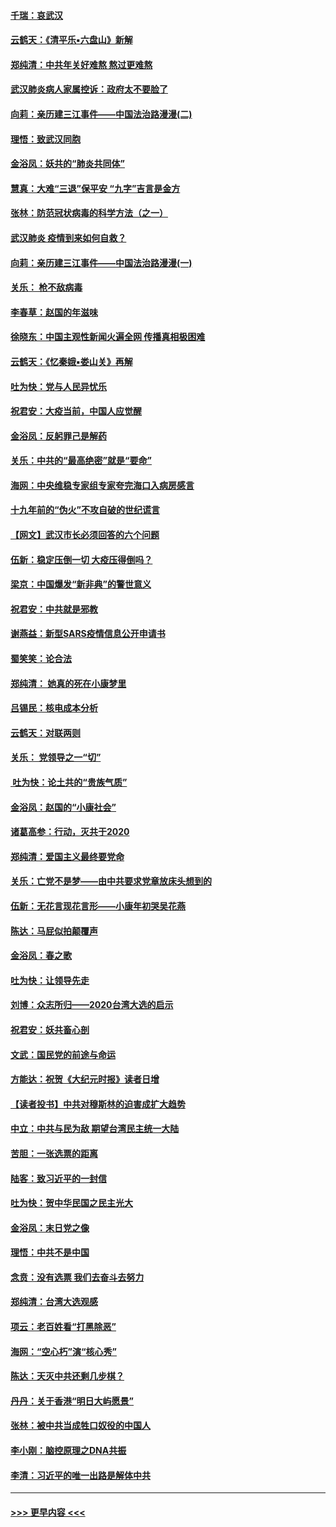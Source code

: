 #### [千瑞：哀武汉](../pages/nsc993/n11833647.md?t=01310755) 
#### [云鹤天：《清平乐▪六盘山》新解](../pages/nsc993/n11833611.md?t=01310755) 
#### [郑纯清：中共年关好难熬 熬过更难熬](../pages/nsc993/n11833489.md?t=01310755) 
#### [武汉肺炎病人家属控诉：政府太不要脸了](../pages/nsc993/n11833205.md?t=01310755) 
#### [向莉：亲历建三江事件——中国法治路漫漫(二)](../pages/nsc993/n11829102.md?t=01310755) 
#### [理悟：致武汉同胞](../pages/nsc993/n11831522.md?t=01310755) 
#### [金浴凤：妖共的“肺炎共同体”](../pages/nsc993/n11829448.md?t=01310755) 
#### [慧真：大难“三退”保平安 “九字”吉言是金方](../pages/nsc993/n11829501.md?t=01310755) 
#### [张林：防范冠状病毒的科学方法（之一）](../pages/nsc993/n11828618.md?t=01310755) 
#### [武汉肺炎 疫情到来如何自救？](../pages/nsc993/n11827632.md?t=01310755) 
#### [向莉：亲历建三江事件——中国法治路漫漫(一)](../pages/nsc993/n11827190.md?t=01310755) 
#### [关乐： 枪不敌病毒](../pages/nsc993/n11826746.md?t=01310755) 
#### [李春草：赵国的年滋味](../pages/nsc993/n11826321.md?t=01310755) 
#### [徐晓东：中国主观性新闻火遍全网 传播真相极困难](../pages/nsc993/n11826508.md?t=01310755) 
#### [云鹤天：《忆秦娥▪娄山关》再解](../pages/nsc993/n11824682.md?t=01310755) 
#### [吐为快：党与人民异忧乐](../pages/nsc993/n11824660.md?t=01310755) 
#### [祝君安：大疫当前，中国人应觉醒](../pages/nsc993/n11821946.md?t=01310755) 
#### [金浴凤：反躬罪己是解药](../pages/nsc993/n11820280.md?t=01310755) 
#### [关乐：中共的“最高绝密”就是“要命”](../pages/nsc993/n11816946.md?t=01310755) 
#### [海网：中央维稳专家组专家夸完海口入病房感言](../pages/nsc993/n11815138.md?t=01310755) 
#### [十九年前的“伪火”不攻自破的世纪谎言](../pages/nsc993/n11813238.md?t=01310755) 
#### [【网文】武汉市长必须回答的六个问题](../pages/nsc993/n11813848.md?t=01310755) 
#### [伍新：稳定压倒一切 大疫压得倒吗？](../pages/nsc993/n11812634.md?t=01310755) 
#### [梁京：中国爆发“新非典”的警世意义](../pages/nsc993/n11812554.md?t=01310755) 
#### [祝君安：中共就是邪教](../pages/nsc993/n11812431.md?t=01310755) 
#### [谢燕益：新型SARS疫情信息公开申请书](../pages/nsc993/n11808840.md?t=01310755) 
#### [蜀笑笑：论合法](../pages/nsc993/n11808064.md?t=01310755) 
#### [郑纯清： 她真的死在小康梦里](../pages/nsc993/n11806623.md?t=01310755) 
#### [吕锡民：核电成本分析](../pages/nsc993/n11806284.md?t=01310755) 
#### [云鹤天：对联两则](../pages/nsc993/n11805957.md?t=01310755) 
#### [关乐： 党领导之一“切”](../pages/nsc993/n11804505.md?t=01310755) 
#### [ 吐为快：论土共的“贵族气质”](../pages/nsc993/n11804490.md?t=01310755) 
#### [金浴凤：赵国的“小康社会”](../pages/nsc993/n11804452.md?t=01310755) 
#### [诸葛高参：行动，灭共于2020](../pages/nsc993/n11804120.md?t=01310755) 
#### [郑纯清：爱国主义最终要党命](../pages/nsc993/n11802197.md?t=01310755) 
#### [关乐：亡党不是梦——由中共要求党章放床头想到的](../pages/nsc993/n11802156.md?t=01310755) 
#### [伍新：无花言现花言形——小康年初哭吴花燕](../pages/nsc993/n11800044.md?t=01310755) 
#### [陈达：马屁似拍颠覆声](../pages/nsc993/n11800010.md?t=01310755) 
#### [金浴凤：春之歌](../pages/nsc993/n11797687.md?t=01310755) 
#### [吐为快：让领导先走](../pages/nsc993/n11797512.md?t=01310755) 
#### [刘博：众志所归——2020台湾大选的启示](../pages/nsc993/n11796878.md?t=01310755) 
#### [祝君安：妖共畜心剖](../pages/nsc993/n11794273.md?t=01310755) 
#### [文武：国民党的前途与命运](../pages/nsc993/n11794198.md?t=01310755) 
#### [方能达：祝贺《大纪元时报》读者日增](../pages/nsc993/n11793807.md?t=01310755) 
#### [【读者投书】中共对穆斯林的迫害成扩大趋势](../pages/nsc993/n11791371.md?t=01310755) 
#### [中立：中共与民为敌 期望台湾民主统一大陆](../pages/nsc993/n11790392.md?t=01310755) 
#### [苦胆：一张选票的距离](../pages/nsc993/n11788914.md?t=01310755) 
#### [陆客：致习近平的一封信](../pages/nsc993/n11788867.md?t=01310755) 
#### [吐为快：贺中华民国之民主光大](../pages/nsc993/n11788618.md?t=01310755) 
#### [金浴凤：末日党之像](../pages/nsc993/n11787475.md?t=01310755) 
#### [理悟：中共不是中国](../pages/nsc993/n11787463.md?t=01310755) 
#### [念贲：没有选票  我们去奋斗去努力](../pages/nsc993/n11787398.md?t=01310755) 
#### [郑纯清：台湾大选观感](../pages/nsc993/n11786210.md?t=01310755) 
#### [项云：老百姓看“打黑除恶”](../pages/nsc993/n11785398.md?t=01310755) 
#### [海网：“空心朽”演“核心秀”](../pages/nsc993/n11783874.md?t=01310755) 
#### [陈达：天灭中共还剩几步棋？](../pages/nsc993/n11783719.md?t=01310755) 
#### [丹丹：关于香港“明日大屿愿景”](../pages/nsc993/n11783273.md?t=01310755) 
#### [张林：被中共当成牲口奴役的中国人](../pages/nsc993/n11782397.md?t=01310755) 
#### [李小刚：脑控原理之DNA共振](../pages/nsc993/n11780962.md?t=01310755) 
#### [李清：习近平的唯一出路是解体中共](../pages/nsc993/n11780866.md?t=01310755) 

----
#### [ >>> 更早内容 <<< ](../indexes/nsc993-earlier.md)
